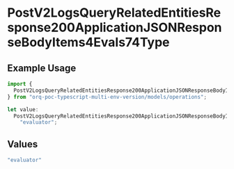 # PostV2LogsQueryRelatedEntitiesResponse200ApplicationJSONResponseBodyItems4Evals74Type

## Example Usage

```typescript
import {
  PostV2LogsQueryRelatedEntitiesResponse200ApplicationJSONResponseBodyItems4Evals74Type,
} from "orq-poc-typescript-multi-env-version/models/operations";

let value:
  PostV2LogsQueryRelatedEntitiesResponse200ApplicationJSONResponseBodyItems4Evals74Type =
    "evaluator";
```

## Values

```typescript
"evaluator"
```